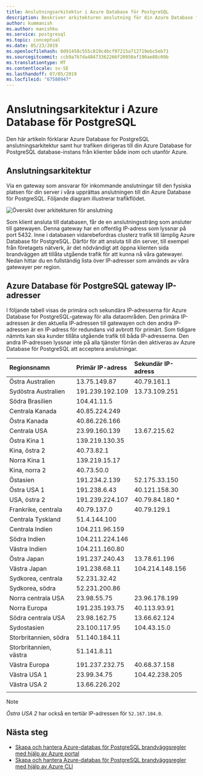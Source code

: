 ```yaml
---
title: Anslutningsarkitektur i Azure Database för PostgreSQL
description: Beskriver arkitekturen anslutning för din Azure Database for PostgreSQL-server.
author: kummanish
ms.author: manishku
ms.service: postgresql
ms.topic: conceptual
ms.date: 05/23/2019
ms.openlocfilehash: 0d91458c555c819c4bcf97215a712719ebc5eb71
ms.sourcegitcommit: ccb9a7b7da48473362266f20950af190ae88c09b
ms.translationtype: MT
ms.contentlocale: sv-SE
ms.lasthandoff: 07/05/2019
ms.locfileid: "67588947"
---
```

# <a name="connectivity-architecture-in-azure-database-for-postgresql"></a>Anslutningsarkitektur i Azure Database för PostgreSQL
Den här artikeln förklarar Azure Database for PostgreSQL anslutningsarkitektur samt hur trafiken dirigeras till din Azure Database for PostgreSQL database-instans från klienter både inom och utanför Azure.

## <a name="connectivity-architecture"></a>Anslutningsarkitektur
Via en gateway som ansvarar för inkommande anslutningar till den fysiska platsen för din server i våra upprättas anslutningen till din Azure Database för PostgreSQL. Följande diagram illustrerar trafikflödet.

![Översikt över arkitekturen för anslutning](./media/concepts-connectivity-architecture/connectivity-architecture-overview-proxy.png)

Som klient ansluta till databasen, får de en anslutningssträng som ansluter till gatewayen. Denna gateway har en offentlig IP-adress som lyssnar på port 5432. Inne i databasen vidarebefordras clusterz trafik till lämplig Azure Database för PostgreSQL. Därför för att ansluta till din server, till exempel från företagets nätverk, är det nödvändigt att öppna klienten sida brandväggen att tillåta utgående trafik för att kunna nå våra gatewayer. Nedan hittar du en fullständig lista över IP-adresser som används av våra gatewayer per region.

## <a name="azure-database-for-postgresql-gateway-ip-addresses"></a>Azure Database för PostgreSQL gateway IP-adresser
I följande tabell visas de primära och sekundära IP-adresserna för Azure Database for PostgreSQL-gateway för alla dataområden. Den primära IP-adressen är den aktuella IP-adressen till gatewayen och den andra IP-adressen är en IP-adress för redundans vid avbrott för primärt. Som tidigare nämnts kan ska kunder tillåta utgående trafik till båda IP-adresserna. Den andra IP-adressen lyssnar inte på alla tjänster förrän den aktiveras av Azure Database för PostgreSQL att acceptera anslutningar.

| **Regionsnamn** | **Primär IP-adress** | **Sekundär IP-adress** |
|:----------------|:-------------|:------------------------|
| Östra Australien | 13.75.149.87 | 40.79.161.1 |
| Sydöstra Australien | 191.239.192.109 | 13.73.109.251 |
| Södra Brasilien | 104.41.11.5 | |
| Centrala Kanada | 40.85.224.249 | |
| Östra Kanada | 40.86.226.166 | |
| Centrala USA | 23.99.160.139 | 13.67.215.62 |
| Östra Kina 1 | 139.219.130.35 | |
| Kina, östra 2 | 40.73.82.1 | |
| Norra Kina 1 | 139.219.15.17 | |
| Kina, norra 2 | 40.73.50.0 | |
| Östasien | 191.234.2.139 | 52.175.33.150 |
| Östra USA 1 | 191.238.6.43 | 40.121.158.30 |
| USA, östra 2 | 191.239.224.107 | 40.79.84.180 * |
| Frankrike, centrala | 40.79.137.0 | 40.79.129.1 |
| Centrala Tyskland | 51.4.144.100 | |
| Centrala Indien | 104.211.96.159 | |
| Södra Indien | 104.211.224.146 | |
| Västra Indien | 104.211.160.80 | |
| Östra Japan | 191.237.240.43 | 13.78.61.196 |
| Västra Japan | 191.238.68.11 | 104.214.148.156 |
| Sydkorea, centrala | 52.231.32.42 | |
| Sydkorea, södra | 52.231.200.86 |  |
| Norra centrala USA | 23.98.55.75 | 23.96.178.199 |
| Norra Europa | 191.235.193.75 | 40.113.93.91 |
| Södra centrala USA | 23.98.162.75 | 13.66.62.124 |
| Sydostasien | 23.100.117.95 | 104.43.15.0 |
| Storbritannien, södra | 51.140.184.11 | |
| Storbritannien, västra | 51.141.8.11| |
| Västra Europa | 191.237.232.75 | 40.68.37.158 |
| Västra USA 1 | 23.99.34.75 | 104.42.238.205 |
| Västra USA 2 | 13.66.226.202 | |
||||

> [!NOTE]
> *Östra USA 2* har också en tertiär IP-adressen för `52.167.104.0`.

## <a name="next-steps"></a>Nästa steg

* [Skapa och hantera Azure-databas för PostgreSQL brandväggsregler med hjälp av Azure portal](./howto-manage-firewall-using-portal.md)
* [Skapa och hantera Azure-databas för PostgreSQL brandväggsregler med hjälp av Azure CLI](./howto-manage-firewall-using-cli.md)
